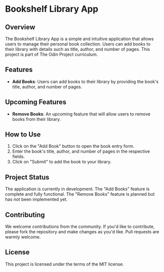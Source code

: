# Bookshelf Library App

## Overview

The Bookshelf Library App is a simple and intuitive application that allows users to manage their personal book collection. Users can add books to their library with details such as title, author, and number of pages. This project is part of The Odin Project curriculum.

## Features

- **Add Books**: Users can add books to their library by providing the book's title, author, and number of pages.

## Upcoming Features

- **Remove Books**: An upcoming feature that will allow users to remove books from their library.

## How to Use

1. Click on the "Add Book" button to open the book entry form.
2. Enter the book's title, author, and number of pages in the respective fields.
3. Click on "Submit" to add the book to your library.

## Project Status

The application is currently in development. The "Add Books" feature is complete and fully functional. The "Remove Books" feature is planned but has not been implemented yet.

## Contributing

We welcome contributions from the community. If you'd like to contribute, please fork the repository and make changes as you'd like. Pull requests are warmly welcome.

## License

This project is licensed under the terms of the MIT license.
